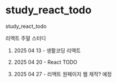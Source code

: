 # study_react_todo

study_react_todo

리액트 주말 스터디

1. 2025 04 13 - 생활코딩 리액트

1. 2025 04 20 - React TODO

1. 2025 04 27 - 리액트 원페이지 웹 제작? 예정
